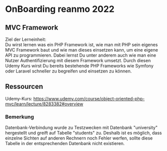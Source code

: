 # OnBoarding reanmo 2022

## MVC Framework
Ziel der Lerneinheit:<br> Du wirst lernen was ein PHP Framework ist, wie man mit PHP sein eigenes MVC Framework baut und wie man dieses einsetzen kann, um eine eigene API zu programmieren. Dabei lernst Du unter anderem auch wie man eine Nutzer Authentifizierung mit diesem Framework umsetzt. Durch diesen Udemy Kurs wirst Du bereits bestehende PHP Frameworks wie Symfony oder Laravel schneller zu begreifen und einsetzen zu können.

## Ressourcen
Udemy-Kurs: https://www.udemy.com/course/object-oriented-php-mvc/learn/lecture/8283382#overview

### Bemerkung
Datenbank-Verbindung wurde zu Testzwecken mit Datenbank "university" hergestellt und greift auf Tabelle "students" zu. Deshalb ist es möglich, dass einzelne Sichten auf anderen Rechnern noch Fehler werfen, sollte diese Tabelle in der entsprechenden Datenbank nicht existieren. 